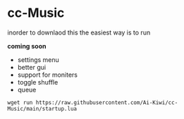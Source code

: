 # cc-Music

inorder to downlaod this the easiest way is to run 
  
    
    
    
**coming soon**
 - settings menu
 - better gui
 - support for moniters
 - toggle shuffle
 - queue

```
wget run https://raw.githubusercontent.com/Ai-Kiwi/cc-Music/main/startup.lua
```    


